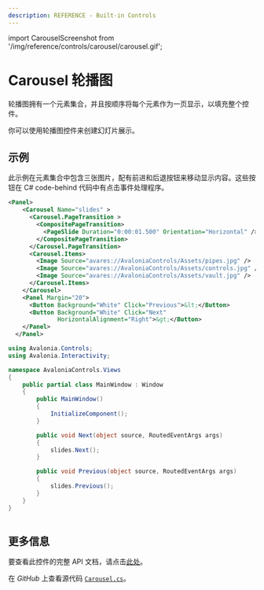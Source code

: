 ```yaml
---
description: REFERENCE - Built-in Controls
---
```


import CarouselScreenshot from '/img/reference/controls/carousel/carousel.gif';

# Carousel 轮播图

轮播图拥有一个元素集合，并且按顺序将每个元素作为一页显示，以填充整个控件。

你可以使用轮播图控件来创建幻灯片展示。

## 示例

此示例在元素集合中包含三张图片，配有前进和后退按钮来移动显示内容。这些按钮在 C# code-behind 代码中有点击事件处理程序。



```xml
<Panel>
    <Carousel Name="slides" >
      <Carousel.PageTransition >
        <CompositePageTransition>
          <PageSlide Duration="0:00:01.500" Orientation="Horizontal" />
        </CompositePageTransition>
      </Carousel.PageTransition>
      <Carousel.Items>
        <Image Source="avares://AvaloniaControls/Assets/pipes.jpg" />
        <Image Source="avares://AvaloniaControls/Assets/controls.jpg" />
        <Image Source="avares://AvaloniaControls/Assets/vault.jpg" />
      </Carousel.Items>
    </Carousel>
    <Panel Margin="20">
      <Button Background="White" Click="Previous">&lt;</Button>
      <Button Background="White" Click="Next" 
              HorizontalAlignment="Right">&gt;</Button>
    </Panel>
  </Panel>
```


```csharp title='C#'
using Avalonia.Controls;
using Avalonia.Interactivity;

namespace AvaloniaControls.Views
{
    public partial class MainWindow : Window
    {
        public MainWindow()
        {
            InitializeComponent();
        }

        public void Next(object source, RoutedEventArgs args)
        {
            slides.Next();
        }

        public void Previous(object source, RoutedEventArgs args) 
        {
            slides.Previous();
        }
    }
}
```

<img src={CarouselScreenshot} alt="" />

## 更多信息

要查看此控件的完整 API 文档，请点击[此处](http://reference.avaloniaui.net/api/Avalonia.Controls/Carousel/)。

在 _GitHub_ 上查看源代码 [`Carousel.cs`](https://github.com/AvaloniaUI/Avalonia/blob/master/src/Avalonia.Controls/Carousel.cs)。
